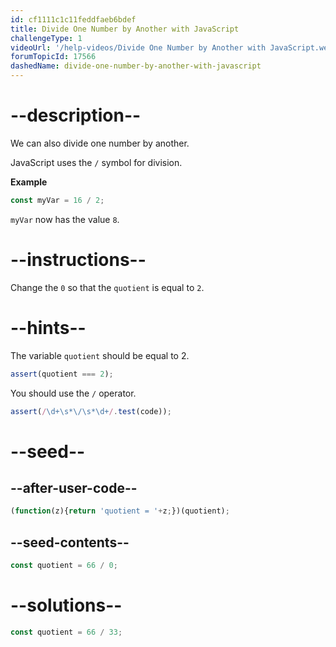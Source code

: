 ```yaml
---
id: cf1111c1c11feddfaeb6bdef
title: Divide One Number by Another with JavaScript
challengeType: 1
videoUrl: '/help-videos/Divide One Number by Another with JavaScript.webm'
forumTopicId: 17566
dashedName: divide-one-number-by-another-with-javascript
---
```


# --description--

We can also divide one number by another.

JavaScript uses the `/` symbol for division.

**Example**

```js
const myVar = 16 / 2;
```

`myVar` now has the value `8`.
# --instructions--

Change the `0` so that the `quotient` is equal to `2`.

# --hints--

The variable `quotient` should be equal to 2.

```js
assert(quotient === 2);
```

You should use the `/` operator.

```js
assert(/\d+\s*\/\s*\d+/.test(code));
```

# --seed--

## --after-user-code--

```js
(function(z){return 'quotient = '+z;})(quotient);
```

## --seed-contents--

```js
const quotient = 66 / 0;
```

# --solutions--

```js
const quotient = 66 / 33;
```
